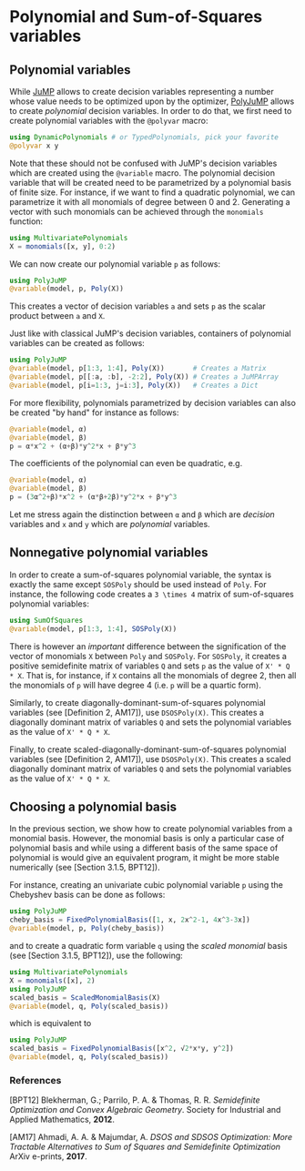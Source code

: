 # Polynomial and Sum-of-Squares variables

## Polynomial variables

While [JuMP](https://github.com/JuliaOpt/JuMP.jl) allows to create decision
variables representing a number whose value needs to be optimized upon by the
optimizer, [PolyJuMP](https://github.com/JuliaOpt/PolyJuMP.jl) allows to create
*polynomial* decision variables. In order to do that, we first need to create
polynomial variables with the `@polyvar` macro:
```julia
using DynamicPolynomials # or TypedPolynomials, pick your favorite
@polyvar x y
```
Note that these should not be confused with JuMP's decision variables which are
created using the `@variable` macro. The polynomial decision variable that will
be created need to be parametrized by a polynomial basis of finite size.
For instance, if we want to find a quadratic polynomial, we can parametrize it
with all monomials of degree between 0 and 2. Generating a vector with such
monomials can be achieved through the `monomials` function:
```julia
using MultivariatePolynomials
X = monomials([x, y], 0:2)
```
We can now create our polynomial variable `p` as follows:
```julia
using PolyJuMP
@variable(model, p, Poly(X))
```
This creates a vector of decision variables `a` and sets `p` as the scalar
product between `a` and `X`.

Just like with classical JuMP's decision variables, containers of polynomial
variables can be created as follows:
```julia
using PolyJuMP
@variable(model, p[1:3, 1:4], Poly(X))       # Creates a Matrix
@variable(model, p[[:a, :b], -2:2], Poly(X)) # Creates a JuMPArray
@variable(model, p[i=1:3, j=i:3], Poly(X))   # Creates a Dict
```

For more flexibility, polynomials parametrized by decision variables can also
be created "by hand" for instance as follows:
```julia
@variable(model, α)
@variable(model, β)
p = α*x^2 + (α+β)*y^2*x + β*y^3
```
The coefficients of the polynomial can even be quadratic, e.g.
```julia
@variable(model, α)
@variable(model, β)
p = (3α^2+β)*x^2 + (α*β+2β)*y^2*x + β*y^3
```
Let me stress again the distinction between `α` and `β` which are *decision*
variables and `x` and `y` which are *polynomial* variables.

## Nonnegative polynomial variables

In order to create a sum-of-squares polynomial variable, the syntax is exactly
the same except `SOSPoly` should be used instead of `Poly`.
For instance, the following code creates a ``3 \times 4`` matrix of
sum-of-squares polynomial variables:
```julia
using SumOfSquares
@variable(model, p[1:3, 1:4], SOSPoly(X))
```
There is however an *important* difference between the signification of the
vector of monomials `X` between `Poly` and `SOSPoly`. For `SOSPoly`, it
creates a positive semidefinite matrix of variables `Q` and sets `p` as the
value of `X' * Q * X`. That is, for instance, if `X` contains all the monomials
of degree 2, then all the monomials of `p` will have degree 4 (i.e. `p` will be
a quartic form).

Similarly, to create diagonally-dominant-sum-of-squares polynomial variables
(see [Definition 2, AM17]), use `DSOSPoly(X)`. This creates a diagonally
dominant matrix of variables `Q` and sets the polynomial variables as the value
of `X' * Q * X`.

Finally, to create scaled-diagonally-dominant-sum-of-squares polynomial
variables (see [Definition 2, AM17]), use `DSOSPoly(X)`. This creates a
scaled diagonally dominant matrix of variables `Q` and sets the polynomial
variables as the value of `X' * Q * X`.

## Choosing a polynomial basis

In the previous section, we show how to create polynomial variables from a
monomial basis. However, the monomial basis is only a particular case of
polynomial basis and while using a different basis of the same space of
polynomial is would give an equivalent program, it might be more stable
numerically (see [Section 3.1.5, BPT12]).

For instance, creating an univariate cubic polynomial variable `p` using the
Chebyshev basis can be done as follows:
```julia
using PolyJuMP
cheby_basis = FixedPolynomialBasis([1, x, 2x^2-1, 4x^3-3x])
@variable(model, p, Poly(cheby_basis))
```
and to create a quadratic form variable `q` using the *scaled monomial* basis
(see [Section 3.1.5, BPT12]), use the following:
```julia
using MultivariatePolynomials
X = monomials([x], 2)
using PolyJuMP
scaled_basis = ScaledMonomialBasis(X)
@variable(model, q, Poly(scaled_basis))
```
which is equivalent to
```julia
using PolyJuMP
scaled_basis = FixedPolynomialBasis([x^2, √2*x*y, y^2])
@variable(model, q, Poly(scaled_basis))
```

### References

[BPT12] Blekherman, G.; Parrilo, P. A. & Thomas, R. R.
*Semidefinite Optimization and Convex Algebraic Geometry*.
Society for Industrial and Applied Mathematics, **2012**.

[AM17] Ahmadi, A. A. & Majumdar, A.
*DSOS and SDSOS Optimization: More Tractable Alternatives to Sum of Squares and Semidefinite Optimization*
ArXiv e-prints, **2017**.

